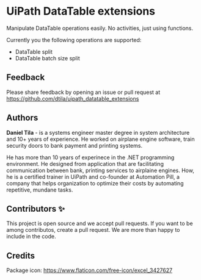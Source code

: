 # UiPath DataTable extensions

Manipulate DataTable operations easily. No activities, just using functions.

Currently you the following operations are supported:
- DataTable split
- DataTable batch size split


## Feedback
Please share feedback by opening an issue or pull request at https://github.com/dtila/uipath_datatable_extensions

## Authors

**Daniel Tila** - is a systems engineer master degree in system architecture and 10+ years of experience. He worked on airplane engine software, train security doors to bank payment and printing systems. 

He has more than 10 years of experinece in the .NET programming environment. He designed from application that are facilitating communication between bank, printing services to airplaine engines. How, he is a certified trainer in UiPath and co-founder at Automation Pill, a company that helps organization to optimize their costs by automating repetitive, mundane tasks. 

## Contributors ✨
This project is open source and we accept pull requests. If you want to be among contributos, create a pull request. We are more than happy to include in the code.

## Credits
Package icon: https://www.flaticon.com/free-icon/excel_3427627